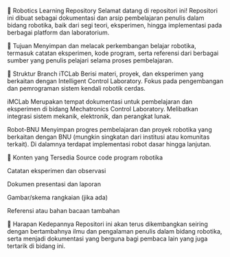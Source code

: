 🤖 Robotics Learning Repository
Selamat datang di repositori ini! Repositori ini dibuat sebagai dokumentasi dan arsip pembelajaran penulis dalam bidang robotika, baik dari segi teori, eksperimen, hingga implementasi pada berbagai platform dan laboratorium.

🧠 Tujuan
Menyimpan dan melacak perkembangan belajar robotika, termasuk catatan eksperimen, kode program, serta referensi dari berbagai sumber yang penulis pelajari selama proses pembelajaran.

🌿 Struktur Branch
iTCLab
Berisi materi, proyek, dan eksperimen yang berkaitan dengan Intelligent Control Laboratory. Fokus pada pengembangan dan pemrograman sistem kendali robotik cerdas.

iMCLab
Merupakan tempat dokumentasi untuk pembelajaran dan eksperimen di bidang Mechatronics Control Laboratory. Melibatkan integrasi sistem mekanik, elektronik, dan perangkat lunak.

Robot-BNU
Menyimpan progres pembelajaran dan proyek robotika yang berkaitan dengan BNU (mungkin singkatan dari institusi atau komunitas terkait). Di dalamnya terdapat implementasi robot dasar hingga lanjutan.

📁 Konten yang Tersedia
Source code program robotika

Catatan eksperimen dan observasi

Dokumen presentasi dan laporan

Gambar/skema rangkaian (jika ada)

Referensi atau bahan bacaan tambahan

🚀 Harapan Kedepannya
Repositori ini akan terus dikembangkan seiring dengan bertambahnya ilmu dan pengalaman penulis dalam bidang robotika, serta menjadi dokumentasi yang berguna bagi pembaca lain yang juga tertarik di bidang ini.

